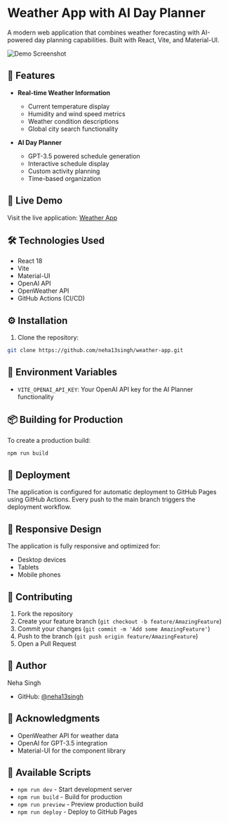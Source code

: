 # Weather App with AI Day Planner

A modern web application that combines weather forecasting with AI-powered day planning capabilities. Built with React, Vite, and Material-UI.

![Demo Screenshot](https://github.com/user-attachments/assets/78f31ff4-e311-4506-ac73-0211bf4e9f4c)


## 🌟 Features

- **Real-time Weather Information**
  - Current temperature display
  - Humidity and wind speed metrics
  - Weather condition descriptions
  - Global city search functionality

- **AI Day Planner**
  - GPT-3.5 powered schedule generation
  - Interactive schedule display
  - Custom activity planning
  - Time-based organization

## 🚀 Live Demo

Visit the live application: [Weather App](https://neha13singh.github.io/weather-app)

## 🛠️ Technologies Used

- React 18
- Vite
- Material-UI
- OpenAI API
- OpenWeather API
- GitHub Actions (CI/CD)

## ⚙️ Installation

1. Clone the repository:
```bash
git clone https://github.com/neha13singh/weather-app.git
```

## 🔧 Environment Variables

- `VITE_OPENAI_API_KEY`: Your OpenAI API key for the AI Planner functionality

## 📦 Building for Production

To create a production build:

```bash
npm run build
```

## 🚀 Deployment

The application is configured for automatic deployment to GitHub Pages using GitHub Actions. Every push to the main branch triggers the deployment workflow.

## 📱 Responsive Design

The application is fully responsive and optimized for:
- Desktop devices
- Tablets
- Mobile phones

## 🤝 Contributing

1. Fork the repository
2. Create your feature branch (`git checkout -b feature/AmazingFeature`)
3. Commit your changes (`git commit -m 'Add some AmazingFeature'`)
4. Push to the branch (`git push origin feature/AmazingFeature`)
5. Open a Pull Request


## 👤 Author

Neha Singh
- GitHub: [@neha13singh](https://github.com/neha13singh)

## 🙏 Acknowledgments

- OpenWeather API for weather data
- OpenAI for GPT-3.5 integration
- Material-UI for the component library

## 📜 Available Scripts

- `npm run dev` - Start development server
- `npm run build` - Build for production
- `npm run preview` - Preview production build
- `npm run deploy` - Deploy to GitHub Pages
